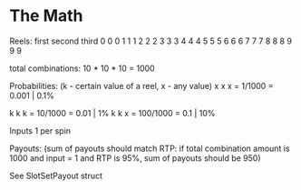 # The Math

Reels:
first second third
0     0      0
1     1      1
2     2      2
3     3      3
4     4      4
5     5      5
6     6      6
7     7      7
8     8      8
9     9      9

total combinations: 10 * 10 * 10 = 1000

Probabilities:
(k - certain value of a reel, x - any value)
x x x = 1/1000 = 0.001 | 0.1%

k k k = 10/1000 = 0.01 | 1%
k k x = 100/1000 = 0.1 | 10%

Inputs
1 per spin

Payouts:
(sum of payouts should match RTP: if total combination amount is 1000 and input = 1 and RTP is 95%, sum of payouts should be 950)

See SlotSetPayout struct
